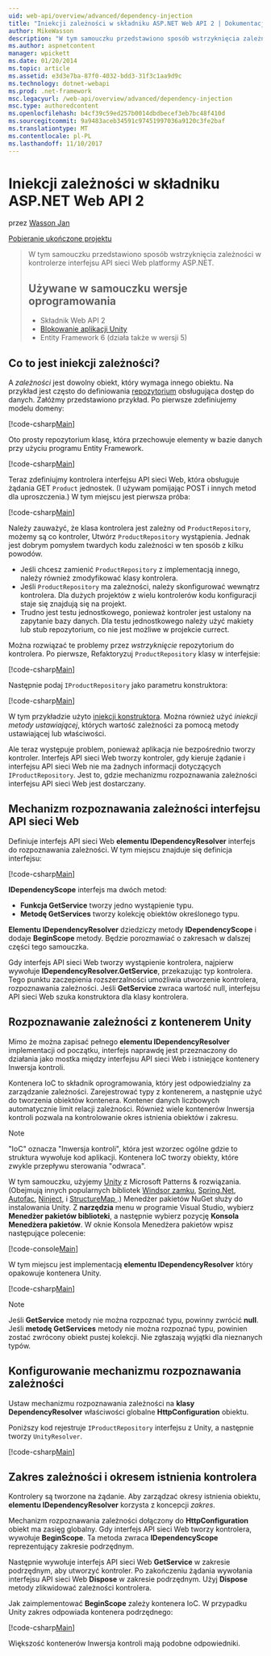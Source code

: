 ```yaml
---
uid: web-api/overview/advanced/dependency-injection
title: "Iniekcji zależności w składniku ASP.NET Web API 2 | Dokumentacja firmy Microsoft"
author: MikeWasson
description: "W tym samouczku przedstawiono sposób wstrzyknięcia zależności w kontrolerze interfejsu API sieci Web platformy ASP.NET. Wersje oprogramowania używany w samouczek zablokowanych witryn sieci Web API 2 platformy Unity aplikacji..."
ms.author: aspnetcontent
manager: wpickett
ms.date: 01/20/2014
ms.topic: article
ms.assetid: e3d3e7ba-87f0-4032-bdd3-31f3c1aa9d9c
ms.technology: dotnet-webapi
ms.prod: .net-framework
msc.legacyurl: /web-api/overview/advanced/dependency-injection
msc.type: authoredcontent
ms.openlocfilehash: b4cf39c59ed257b0014dbdbecef3eb7bc48f410d
ms.sourcegitcommit: 9a9483aceb34591c97451997036a9120c3fe2baf
ms.translationtype: MT
ms.contentlocale: pl-PL
ms.lasthandoff: 11/10/2017
---
```

<a name="dependency-injection-in-aspnet-web-api-2"></a>Iniekcji zależności w składniku ASP.NET Web API 2
====================
przez [Wasson Jan](https://github.com/MikeWasson)

[Pobieranie ukończone projektu](http://code.msdn.microsoft.com/ASP-NET-Web-API-Tutorial-468ee148)

> W tym samouczku przedstawiono sposób wstrzyknięcia zależności w kontrolerze interfejsu API sieci Web platformy ASP.NET.
> 
> ## <a name="software-versions-used-in-the-tutorial"></a>Używane w samouczku wersje oprogramowania
> 
> 
> - Składnik Web API 2
> - [Blokowanie aplikacji Unity](https://www.nuget.org/packages/Unity/)
> - Entity Framework 6 (działa także w wersji 5)


## <a name="what-is-dependency-injection"></a>Co to jest iniekcji zależności?

A *zależności* jest dowolny obiekt, który wymaga innego obiektu. Na przykład jest często do definiowania [repozytorium](http://martinfowler.com/eaaCatalog/repository.html) obsługująca dostęp do danych. Załóżmy przedstawiono przykład. Po pierwsze zdefiniujemy modelu domeny:

[!code-csharp[Main](dependency-injection/samples/sample1.cs)]

Oto prosty repozytorium klasę, która przechowuje elementy w bazie danych przy użyciu programu Entity Framework.

[!code-csharp[Main](dependency-injection/samples/sample2.cs)]

Teraz zdefiniujmy kontrolera interfejsu API sieci Web, która obsługuje żądania GET `Product` jednostek. (I używam pomijając POST i innych metod dla uproszczenia.) W tym miejscu jest pierwsza próba:

[!code-csharp[Main](dependency-injection/samples/sample3.cs)]

Należy zauważyć, że klasa kontrolera jest zależny od `ProductRepository`, możemy są co kontroler, Utwórz `ProductRepository` wystąpienia. Jednak jest dobrym pomysłem twardych kodu zależności w ten sposób z kilku powodów.

- Jeśli chcesz zamienić `ProductRepository` z implementacją innego, należy również zmodyfikować klasy kontrolera.
- Jeśli `ProductRepository` ma zależności, należy skonfigurować wewnątrz kontrolera. Dla dużych projektów z wielu kontrolerów kodu konfiguracji staje się znajdują się na projekt.
- Trudno jest testu jednostkowego, ponieważ kontroler jest ustalony na zapytanie bazy danych. Dla testu jednostkowego należy użyć makiety lub stub repozytorium, co nie jest możliwe w projekcie currect.

Można rozwiązać te problemy przez *wstrzyknięcie* repozytorium do kontrolera. Po pierwsze, Refaktoryzuj `ProductRepository` klasy w interfejsie:

[!code-csharp[Main](dependency-injection/samples/sample4.cs)]

Następnie podaj `IProductRepository` jako parametru konstruktora:

[!code-csharp[Main](dependency-injection/samples/sample5.cs)]

W tym przykładzie użyto [iniekcji konstruktora](http://www.martinfowler.com/articles/injection.html#FormsOfDependencyInjection). Można również użyć *iniekcji metody ustawiającej*, których wartość zależności za pomocą metody ustawiającej lub właściwości.

Ale teraz występuje problem, ponieważ aplikacja nie bezpośrednio tworzy kontroler. Interfejs API sieci Web tworzy kontroler, gdy kieruje żądanie i interfejsu API sieci Web nie ma żadnych informacji dotyczących `IProductRepository`. Jest to, gdzie mechanizmu rozpoznawania zależności interfejsu API sieci Web jest dostarczany.

## <a name="the-web-api-dependency-resolver"></a>Mechanizm rozpoznawania zależności interfejsu API sieci Web

Definiuje interfejs API sieci Web **elementu IDependencyResolver** interfejs do rozpoznawania zależności. W tym miejscu znajduje się definicja interfejsu:

[!code-csharp[Main](dependency-injection/samples/sample6.cs)]

**IDependencyScope** interfejs ma dwóch metod:

- **Funkcja GetService** tworzy jedno wystąpienie typu.
- **Metodę GetServices** tworzy kolekcję obiektów określonego typu.

**Elementu IDependencyResolver** dziedziczy metody **IDependencyScope** i dodaje **BeginScope** metody. Będzie porozmawiać o zakresach w dalszej części tego samouczka.

Gdy interfejs API sieci Web tworzy wystąpienie kontrolera, najpierw wywołuje **IDependencyResolver.GetService**, przekazując typ kontrolera. Tego punktu zaczepienia rozszerzalności umożliwia utworzenie kontrolera, rozpoznawania zależności. Jeśli **GetService** zwraca wartość null, interfejsu API sieci Web szuka konstruktora dla klasy kontrolera.

## <a name="dependency-resolution-with-the-unity-container"></a>Rozpoznawanie zależności z kontenerem Unity

Mimo że można zapisać pełnego **elementu IDependencyResolver** implementacji od początku, interfejs naprawdę jest przeznaczony do działania jako mostka między interfejsu API sieci Web i istniejące kontenery Inwersja kontroli.

Kontenera IoC to składnik oprogramowania, który jest odpowiedzialny za zarządzanie zależności. Zarejestrować typy z kontenerem, a następnie użyć do tworzenia obiektów kontenera. Kontener danych liczbowych automatycznie limit relacji zależności. Również wiele kontenerów Inwersja kontroli pozwala na kontrolowanie okres istnienia obiektów i zakresu.

> [!NOTE]
> "IoC" oznacza "Inwersja kontroli", która jest wzorzec ogólne gdzie to struktura wywołuje kod aplikacji. Kontenera IoC tworzy obiekty, które zwykle przepływu sterowania "odwraca".


W tym samouczku, użyjemy [Unity](https://msdn.microsoft.com/en-us/library/ff647202.aspx) z Microsoft Patterns &amp; rozwiązania. (Obejmują innych popularnych bibliotek [Windsor zamku](http://www.castleproject.org/), [Spring.Net](http://www.springframework.net/), [Autofac](https://code.google.com/p/autofac/), [Ninject](http://www.ninject.org/), i [StructureMap ](http://docs.structuremap.net/).) Menedżer pakietów NuGet służy do instalowania Unity. Z **narzędzia** menu w programie Visual Studio, wybierz **Menedżer pakietów biblioteki**, a następnie wybierz pozycję **Konsola Menedżera pakietów**. W oknie Konsola Menedżera pakietów wpisz następujące polecenie:

[!code-console[Main](dependency-injection/samples/sample7.cmd)]

W tym miejscu jest implementacją **elementu IDependencyResolver** który opakowuje kontenera Unity.

[!code-csharp[Main](dependency-injection/samples/sample8.cs)]

> [!NOTE]
> Jeśli **GetService** metody nie można rozpoznać typu, powinny zwrócić **null**. Jeśli **metodę GetServices** metody nie można rozpoznać typu, powinien zostać zwrócony obiekt pustej kolekcji. Nie zgłaszają wyjątki dla nieznanych typów.


## <a name="configuring-the-dependency-resolver"></a>Konfigurowanie mechanizmu rozpoznawania zależności

Ustaw mechanizmu rozpoznawania zależności na **klasy DependencyResolver** właściwości globalne **HttpConfiguration** obiektu.

Poniższy kod rejestruje `IProductRepository` interfejsu z Unity, a następnie tworzy `UnityResolver`.

[!code-csharp[Main](dependency-injection/samples/sample9.cs)]

## <a name="dependency-scope-and-controller-lifetime"></a>Zakres zależności i okresem istnienia kontrolera

Kontrolery są tworzone na żądanie. Aby zarządzać okresy istnienia obiektu, **elementu IDependencyResolver** korzysta z koncepcji *zakres*.

Mechanizm rozpoznawania zależności dołączony do **HttpConfiguration** obiekt ma zasięg globalny. Gdy interfejs API sieci Web tworzy kontrolera, wywołuje **BeginScope**. Ta metoda zwraca **IDependencyScope** reprezentujący zakresie podrzędnym.

Następnie wywołuje interfejs API sieci Web **GetService** w zakresie podrzędnym, aby utworzyć kontroler. Po zakończeniu żądania wywołania interfejsu API sieci Web **Dispose** w zakresie podrzędnym. Użyj **Dispose** metody zlikwidować zależności kontrolera.

Jak zaimplementować **BeginScope** zależy kontenera IoC. W przypadku Unity zakres odpowiada kontenera podrzędnego:

[!code-csharp[Main](dependency-injection/samples/sample10.cs)]

Większość kontenerów Inwersja kontroli mają podobne odpowiedniki.
